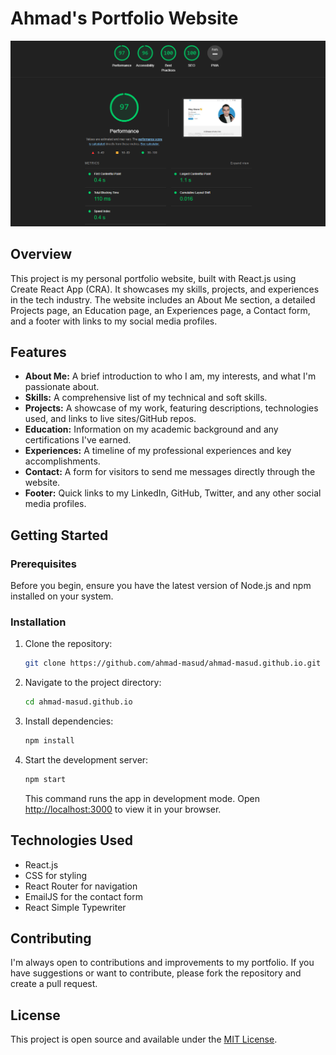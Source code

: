 # Ahmad's Portfolio Website

![Performance](/resources/performance.png)

## Overview

This project is my personal portfolio website, built with React.js using Create React App (CRA). It showcases my skills, projects, and experiences in the tech industry. The website includes an About Me section, a detailed Projects page, an Education page, an Experiences page, a Contact form, and a footer with links to my social media profiles.

## Features

- **About Me:** A brief introduction to who I am, my interests, and what I'm passionate about.
- **Skills:** A comprehensive list of my technical and soft skills.
- **Projects:** A showcase of my work, featuring descriptions, technologies used, and links to live sites/GitHub repos.
- **Education:** Information on my academic background and any certifications I've earned.
- **Experiences:** A timeline of my professional experiences and key accomplishments.
- **Contact:** A form for visitors to send me messages directly through the website.
- **Footer:** Quick links to my LinkedIn, GitHub, Twitter, and any other social media profiles.

## Getting Started

### Prerequisites

Before you begin, ensure you have the latest version of Node.js and npm installed on your system.

### Installation

1. Clone the repository:
   ```bash
   git clone https://github.com/ahmad-masud/ahmad-masud.github.io.git
   ```
2. Navigate to the project directory:
   ```bash
   cd ahmad-masud.github.io
   ```
3. Install dependencies:
   ```bash
   npm install
   ```
4. Start the development server:
   ```bash
   npm start
   ```
   This command runs the app in development mode. Open [http://localhost:3000](http://localhost:3000) to view it in your browser.

## Technologies Used

- React.js
- CSS for styling
- React Router for navigation
- EmailJS for the contact form
- React Simple Typewriter

## Contributing

I'm always open to contributions and improvements to my portfolio. If you have suggestions or want to contribute, please fork the repository and create a pull request.

## License

This project is open source and available under the [MIT License](LICENSE).
